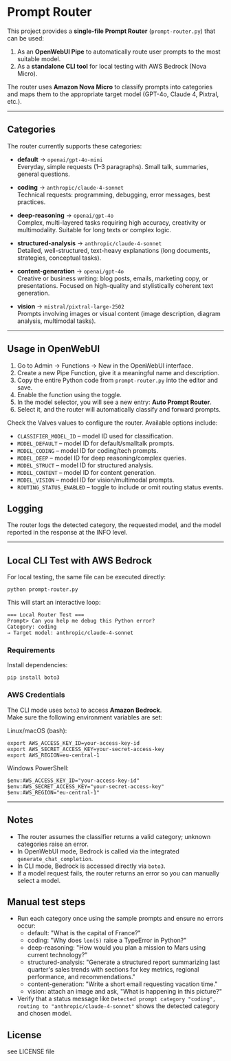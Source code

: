 # Prompt Router

This project provides a **single-file Prompt Router** (`prompt-router.py`) that can be used:

1. As an **OpenWebUI Pipe** to automatically route user prompts to the most suitable model.
2. As a **standalone CLI tool** for local testing with AWS Bedrock (Nova Micro).

The router uses **Amazon Nova Micro** to classify prompts into categories and maps them to the appropriate target model (GPT-4o, Claude 4, Pixtral, etc.).

---

## Categories

The router currently supports these categories:

- **default** → `openai/gpt-4o-mini`  
  Everyday, simple requests (1–3 paragraphs). Small talk, summaries, general questions.

- **coding** → `anthropic/claude-4-sonnet`  
  Technical requests: programming, debugging, error messages, best practices.

- **deep-reasoning** → `openai/gpt-4o`  
  Complex, multi-layered tasks requiring high accuracy, creativity or multimodality. Suitable for long texts or complex logic.

- **structured-analysis** → `anthropic/claude-4-sonnet`  
  Detailed, well-structured, text-heavy explanations (long documents, strategies, conceptual tasks).

- **content-generation** → `openai/gpt-4o`  
  Creative or business writing: blog posts, emails, marketing copy, or presentations. Focused on high-quality and stylistically coherent text generation.

- **vision** → `mistral/pixtral-large-2502`  
  Prompts involving images or visual content (image description, diagram analysis, multimodal tasks).

---

## Usage in OpenWebUI

1. Go to Admin → Functions → New in the OpenWebUI interface.
2. Create a new Pipe Function, give it a meaningful name and description.
3. Copy the entire Python code from `prompt-router.py` into the editor and save.
4. Enable the function using the toggle.
5. In the model selector, you will see a new entry: **Auto Prompt Router**.
6. Select it, and the router will automatically classify and forward prompts.

Check the Valves values to configure the router. Available options include:

- `CLASSIFIER_MODEL_ID` – model ID used for classification.
- `MODEL_DEFAULT` – model ID for default/smalltalk prompts.
- `MODEL_CODING` – model ID for coding/tech prompts.
- `MODEL_DEEP` – model ID for deep reasoning/complex queries.
- `MODEL_STRUCT` – model ID for structured analysis.
- `MODEL_CONTENT` – model ID for content generation.
- `MODEL_VISION` – model ID for vision/multimodal prompts.
- `ROUTING_STATUS_ENABLED` – toggle to include or omit routing status events.

## Logging

The router logs the detected category, the requested model, and the model reported in the response at the INFO level.

---

## Local CLI Test with AWS Bedrock

For local testing, the same file can be executed directly:

    python prompt-router.py

This will start an interactive loop:

    === Local Router Test ===
    Prompt> Can you help me debug this Python error?
    Category: coding
    → Target model: anthropic/claude-4-sonnet

### Requirements

Install dependencies:

    pip install boto3

### AWS Credentials

The CLI mode uses `boto3` to access **Amazon Bedrock**.  
Make sure the following environment variables are set:

Linux/macOS (bash):

    export AWS_ACCESS_KEY_ID=your-access-key-id
    export AWS_SECRET_ACCESS_KEY=your-secret-access-key
    export AWS_REGION=eu-central-1

Windows PowerShell:

    $env:AWS_ACCESS_KEY_ID="your-access-key-id"
    $env:AWS_SECRET_ACCESS_KEY="your-secret-access-key"
    $env:AWS_REGION="eu-central-1"

---

## Notes

- The router assumes the classifier returns a valid category; unknown categories raise an error.
- In OpenWebUI mode, Bedrock is called via the integrated `generate_chat_completion`.
- In CLI mode, Bedrock is accessed directly via `boto3`.
- If a model request fails, the router returns an error so you can manually select a model.

## Manual test steps

- Run each category once using the sample prompts and ensure no errors occur:
  - default: "What is the capital of France?"
  - coding: "Why does `len(5)` raise a TypeError in Python?"
  - deep-reasoning: "How would you plan a mission to Mars using current technology?"
  - structured-analysis: "Generate a structured report summarizing last quarter's sales trends with sections for key metrics, regional performance, and recommendations."
  - content-generation: "Write a short email requesting vacation time."
  - vision: attach an image and ask, "What is happening in this picture?"
- Verify that a status message like `Detected prompt category "coding", routing to "anthropic/claude-4-sonnet"` shows the detected category and chosen model.

## License

see LICENSE file
